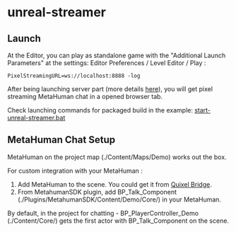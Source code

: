 # unreal-streamer

## Launch
At the Editor, you can play as standalone game with the "Additional Launch Parameters" at the settings: Editor Preferences / Level Editor / Play :
```
PixelStreamingURL=ws://localhost:8888 -log
```
After being launching server part (more details [here](../README.md)), you will get pixel streaming MetaHuman chat in a opened browser tab.

Check launching commands for packaged build in the example: [start-unreal-streamer.bat](./start-unreal-streamer.bat)

## MetaHuman Chat Setup
MetaHuman on the project map (./Content/Maps/Demo) works out the box.

For custom integration with your MetaHuman :
1) Add MetaHuman to the scene. You could get it from [Quixel Bridge](https://docs.metahuman.unrealengine.com/en-US/getting-started-with-metahumans-in-unreal-engine-5/).
2) From MetahumanSDK plugin, add BP_Talk_Component (./Plugins/MetahumanSDK/Content/Demo/Core/) in your MetaHuman.

By default, in the project for chatting - BP_PlayerController_Demo (./Content/Core/) gets the first actor with BP_Talk_Component on the scene.
